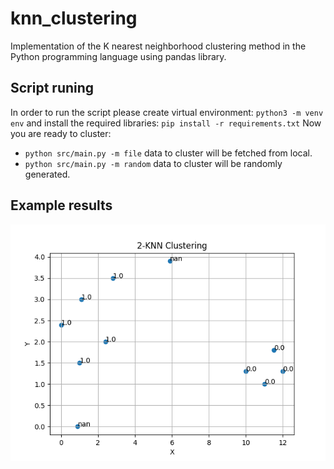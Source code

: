 # knn_clustering
Implementation of the K nearest neighborhood clustering method in the Python programming language using pandas library.

## Script runing
In order to run the script please create virtual environment: 
`python3 -m venv env` 
and install the required libraries: 
`pip install -r requirements.txt`
Now you are ready to cluster:
* `python src/main.py -m file` data to cluster will be fetched from local. 
* `python src/main.py -m random` data to cluster will be randomly generated. 
## Example results
![GitHub Logo](/results.png)
